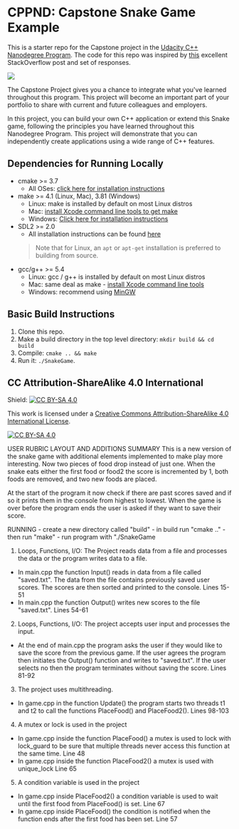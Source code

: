 # CPPND: Capstone Snake Game Example

This is a starter repo for the Capstone project in the [Udacity C++ Nanodegree Program](https://www.udacity.com/course/c-plus-plus-nanodegree--nd213). The code for this repo was inspired by [this](https://codereview.stackexchange.com/questions/212296/snake-game-in-c-with-sdl) excellent StackOverflow post and set of responses.

<img src="snake_game.gif"/>

The Capstone Project gives you a chance to integrate what you've learned throughout this program. This project will become an important part of your portfolio to share with current and future colleagues and employers.

In this project, you can build your own C++ application or extend this Snake game, following the principles you have learned throughout this Nanodegree Program. This project will demonstrate that you can independently create applications using a wide range of C++ features.

## Dependencies for Running Locally
* cmake >= 3.7
  * All OSes: [click here for installation instructions](https://cmake.org/install/)
* make >= 4.1 (Linux, Mac), 3.81 (Windows)
  * Linux: make is installed by default on most Linux distros
  * Mac: [install Xcode command line tools to get make](https://developer.apple.com/xcode/features/)
  * Windows: [Click here for installation instructions](http://gnuwin32.sourceforge.net/packages/make.htm)
* SDL2 >= 2.0
  * All installation instructions can be found [here](https://wiki.libsdl.org/Installation)
  >Note that for Linux, an `apt` or `apt-get` installation is preferred to building from source. 
* gcc/g++ >= 5.4
  * Linux: gcc / g++ is installed by default on most Linux distros
  * Mac: same deal as make - [install Xcode command line tools](https://developer.apple.com/xcode/features/)
  * Windows: recommend using [MinGW](http://www.mingw.org/)

## Basic Build Instructions

1. Clone this repo.
2. Make a build directory in the top level directory: `mkdir build && cd build`
3. Compile: `cmake .. && make`
4. Run it: `./SnakeGame`.


## CC Attribution-ShareAlike 4.0 International


Shield: [![CC BY-SA 4.0][cc-by-sa-shield]][cc-by-sa]

This work is licensed under a
[Creative Commons Attribution-ShareAlike 4.0 International License][cc-by-sa].

[![CC BY-SA 4.0][cc-by-sa-image]][cc-by-sa]

[cc-by-sa]: http://creativecommons.org/licenses/by-sa/4.0/
[cc-by-sa-image]: https://licensebuttons.net/l/by-sa/4.0/88x31.png
[cc-by-sa-shield]: https://img.shields.io/badge/License-CC%20BY--SA%204.0-lightgrey.svg

USER RUBRIC LAYOUT AND ADDITIONS
  SUMMARY
  This is a new version of the snake game with additional elements implemented to make play more
  interesting. Now two pieces of food drop instead of just one. When the snake eats either the first food or food2 the score is incremented by 1, both foods are removed, and two new foods are placed.

  At the start of the program it now check if there are past scores saved and if so it prints them in the console from highest to lowest. When the game is over before the program ends the user is asked if they want to save their score.
  

  RUNNING
    - create a new directory called "build"
    - in build run "cmake .."
    - then run "make"
    - run program with "./SnakeGame

1. Loops, Functions, I/O: The Project reads data from a file and processes the data or the program writes data to a file.
  - In main.cpp the function Input() reads in data from a file called "saved.txt". The data from the file contains previously saved user scores. The scores are then sorted and printed to the console. Lines 15-51
  - In main.cpp the function Output() writes new scores to the file "saved.txt".
  Lines 54-61
2. Loops, Functions, I/O: The project accepts user input and processes the input.
  - At the end of main.cpp the program asks the user if they would like to save the score from the previous game. If the user agrees the program then initiates the Output() function and writes to "saved.txt". If the user selects no then the program terminates without saving the score.
  Lines 81-92
3. The project uses multithreading.
  - In game.cpp in the function Update() the program starts two threads t1 and t2 to call the functions   PlaceFood() and PlaceFood2().
  Lines 98-103
4. A mutex or lock is used in the project
  - In game.cpp inside the function PlaceFood() a mutex is used to lock with lock_guard to be sure that multiple threads never access this function at the same time.
  Line 48
  - In game.cpp inside the function PlaceFood2() a mutex is used with unique_lock
  Line 65
5. A condition variable is used in the project
  - In game.cpp inside PlaceFood2() a condition variable is used to wait until the first food from PlaceFood() is set.
  Line 67
  - In game.cpp inside PlaceFood() the condition is notified when the function ends after the first food has been set.
  Line 57

    